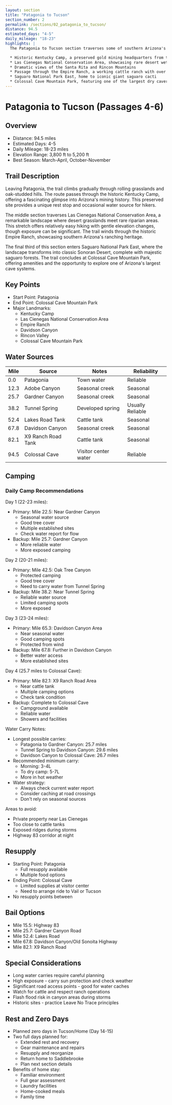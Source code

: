 ```yaml
---
layout: section
title: "Patagonia to Tucson"
section_number: 2
permalink: /sections/02_patagonia_to_tucson/
distance: 94.5
estimated_days: "4-5"
daily_mileage: "18-23"
highlights: |
  The Patagonia to Tucson section traverses some of southern Arizona's most diverse landscapes, from historic mining areas to pristine wilderness. This section features:

  * Historic Kentucky Camp, a preserved gold mining headquarters from the early 1900s
  * Las Cienegas National Conservation Area, showcasing rare desert wetlands and grasslands
  * Dramatic views of the Santa Rita and Rincon Mountains
  * Passage through the Empire Ranch, a working cattle ranch with over 140 years of history
  * Saguaro National Park East, home to iconic giant saguaro cacti
  * Colossal Cave Mountain Park, featuring one of the largest dry caverns in the region
---
```


# Patagonia to Tucson (Passages 4-6)

## Overview
- Distance: 94.5 miles
- Estimated Days: 4-5
- Daily Mileage: 18-23 miles
- Elevation Range: 3,800 ft to 5,200 ft
- Best Season: March-April, October-November

## Trail Description
Leaving Patagonia, the trail climbs gradually through rolling grasslands and oak-studded hills. The route passes through the historic Kentucky Camp, offering a fascinating glimpse into Arizona's mining history. This preserved site provides a unique rest stop and occasional water source for hikers.

The middle section traverses Las Cienegas National Conservation Area, a remarkable landscape where desert grasslands meet rare riparian areas. This stretch offers relatively easy hiking with gentle elevation changes, though exposure can be significant. The trail winds through the historic Empire Ranch, showcasing southern Arizona's ranching heritage.

The final third of this section enters Saguaro National Park East, where the landscape transforms into classic Sonoran Desert, complete with majestic saguaro forests. The trail concludes at Colossal Cave Mountain Park, offering amenities and the opportunity to explore one of Arizona's largest cave systems.

## Key Points
- Start Point: Patagonia
- End Point: Colossal Cave Mountain Park
- Major Landmarks:
  - Kentucky Camp
  - Las Cienegas National Conservation Area
  - Empire Ranch
  - Davidson Canyon
  - Rincon Valley
  - Colossal Cave Mountain Park

## Water Sources

| Mile | Source | Notes | Reliability |
|------|---------|-------|-------------|
| 0.0 | Patagonia | Town water | Reliable |
| 12.3 | Adobe Canyon | Seasonal creek | Seasonal |
| 25.7 | Gardner Canyon | Seasonal creek | Seasonal |
| 38.2 | Tunnel Spring | Developed spring | Usually Reliable |
| 52.4 | Lakes Road Tank | Cattle tank | Seasonal |
| 67.8 | Davidson Canyon | Seasonal creek | Seasonal |
| 82.1 | X9 Ranch Road Tank | Cattle tank | Seasonal |
| 94.5 | Colossal Cave | Visitor center water | Reliable |

## Camping
### Daily Camp Recommendations
Day 1 (22-23 miles):
- Primary: Mile 22.5: Near Gardner Canyon
  - Seasonal water source
  - Good tree cover
  - Multiple established sites
  - Check water report for flow
- Backup: Mile 25.7: Gardner Canyon
  - More reliable water
  - More exposed camping

Day 2 (20-21 miles):
- Primary: Mile 42.5: Oak Tree Canyon
  - Protected camping
  - Good tree cover
  - Need to carry water from Tunnel Spring
- Backup: Mile 38.2: Near Tunnel Spring
  - Reliable water source
  - Limited camping spots
  - More exposed

Day 3 (23-24 miles):
- Primary: Mile 65.3: Davidson Canyon Area
  - Near seasonal water
  - Good camping spots
  - Protected from wind
- Backup: Mile 67.8: Further in Davidson Canyon
  - Better water access
  - More established sites

Day 4 (25.7 miles to Colossal Cave):
- Primary: Mile 82.1: X9 Ranch Road Area
  - Near cattle tank
  - Multiple camping options
  - Check tank condition
- Backup: Complete to Colossal Cave
  - Campground available
  - Reliable water
  - Showers and facilities

Water Carry Notes:
- Longest possible carries:
  - Patagonia to Gardner Canyon: 25.7 miles
  - Tunnel Spring to Davidson Canyon: 29.6 miles
  - Davidson Canyon to Colossal Cave: 26.7 miles
- Recommended minimum carry:
  - Morning: 3-4L
  - To dry camp: 5-7L
  - More in hot weather
- Water strategy:
  - Always check current water report
  - Consider caching at road crossings
  - Don't rely on seasonal sources

Areas to avoid:
- Private property near Las Cienegas
- Too close to cattle tanks
- Exposed ridges during storms
- Highway 83 corridor at night

## Resupply
- Starting Point: Patagonia
  - Full resupply available
  - Multiple food options
- Ending Point: Colossal Cave
  - Limited supplies at visitor center
  - Need to arrange ride to Vail or Tucson
- No resupply points between

## Bail Options
- Mile 15.5: Highway 83
- Mile 25.7: Gardner Canyon Road
- Mile 52.4: Lakes Road
- Mile 67.8: Davidson Canyon/Old Sonoita Highway
- Mile 82.1: X9 Ranch Road

## Special Considerations
- Long water carries require careful planning
- High exposure - carry sun protection and check weather
- Significant road access points - good for water caches
- Watch for cattle and respect ranch operations
- Flash flood risk in canyon areas during storms
- Historic sites - practice Leave No Trace principles

## Rest and Zero Days
- Planned zero days in Tucson/Home (Day 14-15)
- Two full days planned for:
  - Extended rest and recovery
  - Gear maintenance and repairs
  - Resupply and reorganize
  - Return home to Saddlebrooke
  - Plan next section details
- Benefits of home stay:
  - Familiar environment
  - Full gear assessment
  - Laundry facilities
  - Home-cooked meals
  - Family time
